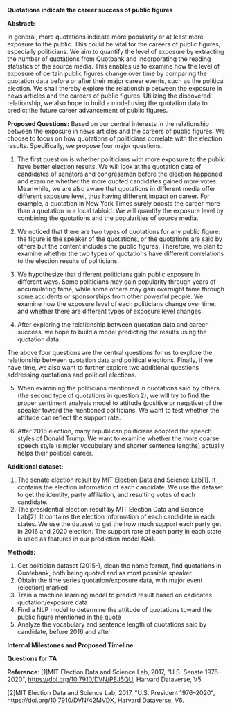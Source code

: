 **Quotations indicate the career success of public figures**

**Abstract:**

In general, more quotations indicate more popularity or at least more exposure to the public. This could be vital for the careers of public figures, especially politicians. We aim to quantify the level of exposure by extracting the number of quotations from Quotbank and incorporating the reading statistics of the source media. This enables us to examine how the level of exposure of certain public figures change over time by comparing the quotation data before or after their major career events, such as the political election. We shall thereby explore the relationship between the exposure in news articles and the careers of public figures. Utilizing the discovered relationship, we also hope to build a model using the quotation data to predict the future career advancement of public figures.
	
**Proposed Questions:**	
Based on our central interests in the relationship between the exposure in news articles and the careers of public figures. We choose to focus on how quotations of politicians correlate with the election results. Specifically, we propose four major questions.

1. The first question is whether politicians with more exposure to the public have better election results. We will look at the quotation data of candidates of senators and congressmen before the election happened and examine whether the more quoted candidates gained more votes. Meanwhile, we are also aware that quotations in different media offer different exposure level, thus having different impact on career. For example, a quotation in New York Times surely boosts the career more than a quotation in a local tabloid. We will quantify the exposure level by combining the quotations and the popularities of source media.

2. We noticed that there are two types of quotations for any public figure: the figure is the speaker of the quotations, or the quotations are said by others but the content includes the public figures. Therefore, we plan to examine whether the two types of quotations have different correlations to the election results of politicians.

3. We hypothesize that different politicians gain public exposure in different ways. Some politicians may gain popularity through years of accumulating fame, while some others may gain overnight fame through some accidents or sponsorships from other powerful people. We examine how the exposure level of each politicians change over time, and whether there are different types of exposure level changes.

4. After exploring the relationship between quotation data and career success, we hope to build a model predicting the results using the quotation data. 

The above four questions are the central questions for us to explore the relationship between quotation data and political elections. Finally, if we have time, we also want to further explore two additional questions addressing quotations and political elections. 

5. When examining the politicians mentioned in quotations said by others (the second type of quotations in question 2), we will try to find the proper sentiment analysis model to attitude (positive or negative) of the speaker toward the mentioned politicians. We want to test whether the attitude can reflect the support rate.

6. After 2016 election, many republican politicians adopted the speech styles of Donald Trump. We want to examine whether the more coarse speech style (simpler vocubulary and shorter sentence lengths) actually helps their political career. 

**Additional dataset:**
1. The senate election result by MIT Election Data and Science Lab[1]. It contains the election information of each candidate. We use the dataset to get the identity, party affiliation, and resulting votes of each candidate.
2. The presidential election result by MIT Election Data and Science Lab[2]. It contains the election information of each candidate in each states. We use the dataset to get the how much support each party get in 2016 and 2020 election. The support rate of each party in each state is used as features in our prediction model (Q4).

**Methods:**
1. Get politician dataset (2015-), clean the name format, find quotations in Quotebank, both being quoted and as most possible speaker
2. Obtain the time series quotation/exposure data, with major event (election) marked
3. Train a machine learning model to predict result based on cadidates quotation/exposure data
4. Find a NLP model to determine the attitude of quotations toward the public figure mentioned in the quote
5. Analyze the vocabulary and sentence length of quotations said by candidate, before 2016 and after.

**Internal Milestones and Proposed Timeline**

**Questions for TA**


**Reference**:
[1]MIT Election Data and Science Lab, 2017, "U.S. Senate 1976–2020", https://doi.org/10.7910/DVN/PEJ5QU, Harvard Dataverse, V5.

[2]MIT Election Data and Science Lab, 2017, "U.S. President 1976–2020", https://doi.org/10.7910/DVN/42MVDX, Harvard Dataverse, V6.

